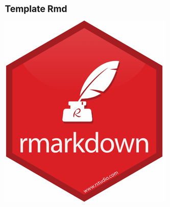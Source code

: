 # Template Rmd

![Alt text](https://raw.githubusercontent.com/freddyvillabona/template_rmd/main/rmarkdown.png)


